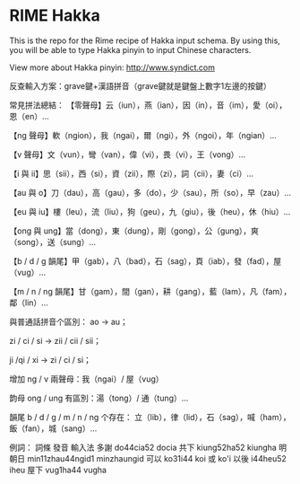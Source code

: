# RIME Hakka

This is the repo for the Rime recipe of Hakka input schema. By using this, you will be able to type Hakka pinyin to input Chinese characters.

View more about Hakka pinyin: http://www.syndict.com

反查輸入方案：grave鍵+漢語拼音（grave鍵就是鍵盤上數字1左邊的按鍵）

常見拼法總結：
【零聲母】云（iun），燕（ian），因（in），音（im），愛（oi），恩（en）…

【ng 聲母】軟（ngion），我（ngai），爾（ngi），外（ngoi），年（ngian）…

【v 聲母】文（vun），彎（van），偉（vi），畏（vi），王（vong）…

【i 與 ii】思（sii），西（si），資（zii），際（zi），詞（cii），妻（ci）…

【au 與 o】刀（dau），高（gau），多（do），少（sau），所（so），早（zau）…

【eu 與 iu】樓（leu），流（liu），狗（geu），九（giu），後（heu），休（hiu）…

【ong 與 ung】當（dong），東（dung），剛（gong），公（gung），爽（song），送（sung）…

【b / d / g 韻尾】甲（gab），八（bad），石（sag），頁（iab），發（fad），屋（vug）…

【m / n / ng 韻尾】甘（gam），間（gan），耕（gang），藍（lam），凡（fam），鄰（lin）…

與普通話拼音个區別：
ao → au；

zi / ci / si → zii / cii / sii；

ji /qi / xi → zi / ci / si；

增加 ng / v 兩聲母：我（ngai）/ 屋（vug）

韵母 ong / ung 有區別：湯（tong）/ 通（tung）…

韻尾 b / d / g / m / n / ng 个存在： 立（lib），律（lid），石（sag），喊（ham），飯（fan），城（sang）…

例詞：
詞條	發音	輸入法
多謝	do44cia52	docia
共下	kiung52ha52	kiungha
明朝日	min11zhau44ngid1	minzhaungid
可以	ko31i44	koi 或 ko'i
以後	i44heu52	iheu
屋下	vug1ha44	vugha

